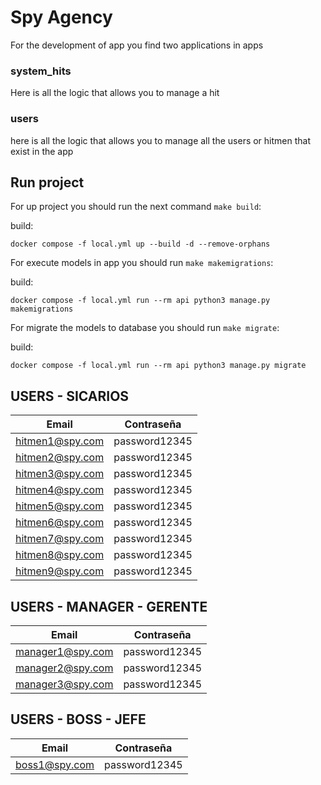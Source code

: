 Spy Agency
====================

For the development of app you find two applications in apps
### system_hits
Here is all the logic that allows you to manage a hit
### users
here is all the logic that allows you to manage all the users or hitmen that exist in the app
## Run project

For up project you should run the next command `make build`:

build:

    docker compose -f local.yml up --build -d --remove-orphans

For execute models in app you should run `make makemigrations`:

build:

    docker compose -f local.yml run --rm api python3 manage.py makemigrations


For migrate the models to database you should run `make migrate`:

build:

    docker compose -f local.yml run --rm api python3 manage.py migrate


## USERS - SICARIOS
| Email           | Contraseña    |
|-----------------|---------------|
| hitmen1@spy.com | password12345 |
| hitmen2@spy.com | password12345 |
| hitmen3@spy.com | password12345 |
| hitmen4@spy.com | password12345 |
| hitmen5@spy.com | password12345 |
| hitmen6@spy.com | password12345 |
| hitmen7@spy.com | password12345 |
| hitmen8@spy.com | password12345 |
| hitmen9@spy.com | password12345 |


## USERS - MANAGER - GERENTE
| Email            | Contraseña    |
|------------------|---------------|
| manager1@spy.com | password12345 |
| manager2@spy.com | password12345 |
| manager3@spy.com | password12345 |

## USERS - BOSS - JEFE
| Email         | Contraseña    |
|---------------|---------------|
| boss1@spy.com | password12345 |
